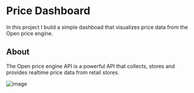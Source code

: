 # Price Dashboard

In this project I build a simple dashboad that visualizes price data from the Open price engine. 

## About 
The Open price engine API is a powerful API that collects, stores and provides realtime price data from retail stores. 


![image](https://user-images.githubusercontent.com/64780032/157323117-46216d2f-1490-4645-bd16-a4f4d9b03473.png)
